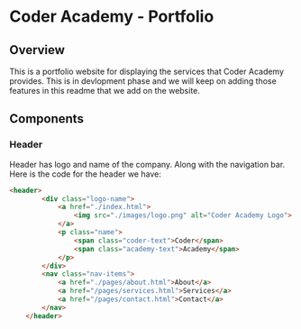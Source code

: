 # Coder Academy - Portfolio

## Overview

This is a portfolio website for displaying the services that Coder Academy provides. This is in devlopment phase and we will keep on adding those features in this readme that we add on the website. 

## Components

### Header
Header has logo and name of the company. Along with the navigation bar. Here is the code for the header we have:
``` html
<header>
        <div class="logo-name">
            <a href="./index.html">
                <img src="./images/logo.png" alt="Coder Academy Logo">
            </a>
            <p class="name">
                <span class="coder-text">Coder</span>
                <span class="academy-text">Academy</span>
            </p>
        </div>
        <nav class="nav-items">
            <a href="./pages/about.html">About</a>
            <a href="/pages/services.html">Services</a>
            <a href="/pages/contact.html">Contact</a>
        </nav>
    </header>
```
